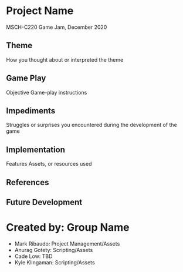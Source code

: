 # Project Name
MSCH-C220 Game Jam, December 2020

## Theme
How you thought about or interpreted the theme

## Game Play
Objective
Game-play instructions

## Impediments
Struggles or surprises you encountered during the development of the game

## Implementation
Features
Assets, or resources used

## References

## Future Development

# Created by: Group Name
- Mark Ribaudo: Project Management/Assets
- Anurag Gotety: Scripting/Assets
- Cade Low: TBD
- Kyle Klingaman: Scripting/Assets
